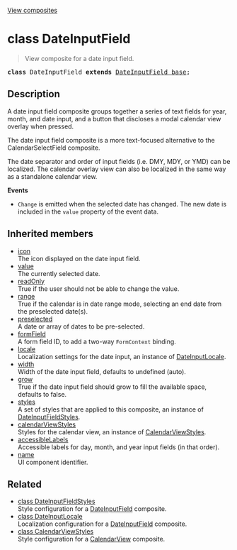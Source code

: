 [View composites](../index.md)

# class DateInputField

> View composite for a date input field.

<pre class="docgen_signature"><b>class</b> DateInputField <b>extends</b> <a href="DateInputField_base.md">DateInputField_base</a>;</pre>

## Description

A date input field composite groups together a series of text fields for year, month, and date input, and a button that discloses a modal calendar view overlay when pressed.

The date input field composite is a more text-focused alternative to the CalendarSelectField composite.

The date separator and order of input fields (i.e. DMY, MDY, or YMD) can be localized. The calendar overlay view can also be localized in the same way as a standalone calendar view.

**Events**
- `Change` is emitted when the selected date has changed. The new date is included in the `value` property of the event data.

## Inherited members

- [<!--{ref:property}-->icon](DateInputField_base_icon.md) \
    The icon displayed on the date input field.
- [<!--{ref:property}-->value](DateInputField_base_value.md) \
    The currently selected date.
- [<!--{ref:property}-->readOnly](DateInputField_base_readOnly.md) \
    True if the user should not be able to change the value.
- [<!--{ref:property}-->range](DateInputField_base_range.md) \
    True if the calendar is in date range mode, selecting an end date from the preselected date(s).
- [<!--{ref:property}-->preselected](DateInputField_base_preselected.md) \
    A date or array of dates to be pre-selected.
- [<!--{ref:property}-->formField](DateInputField_base_formField.md) \
    A form field ID, to add a two-way `FormContext` binding.
- [<!--{ref:property}-->locale](DateInputField_base_locale.md) \
    Localization settings for the date input, an instance of [DateInputLocale](DateInputLocale.md).
- [<!--{ref:property}-->width](DateInputField_base_width.md) \
    Width of the date input field, defaults to undefined (auto).
- [<!--{ref:property}-->grow](DateInputField_base_grow.md) \
    True if the date input field should grow to fill the available space, defaults to false.
- [<!--{ref:property}-->styles](DateInputField_base_styles.md) \
    A set of styles that are applied to this composite, an instance of [DateInputFieldStyles](DateInputFieldStyles.md).
- [<!--{ref:property}-->calendarViewStyles](DateInputField_base_calendarViewStyles.md) \
    Styles for the calendar view, an instance of [CalendarViewStyles](CalendarViewStyles.md).
- [<!--{ref:property}-->accessibleLabels](DateInputField_base_accessibleLabels.md) \
    Accessible labels for day, month, and year input fields (in that order).
- [<!--{ref:property}-->name](DateInputField_base_name.md) \
    UI component identifier.

## Related

- [<!--{ref:class}-->class DateInputFieldStyles](DateInputFieldStyles.md) \
    Style configuration for a [DateInputField](DateInputField.md) composite.
- [<!--{ref:class}-->class DateInputLocale](DateInputLocale.md) \
    Localization configuration for a [DateInputField](DateInputField.md) composite.
- [<!--{ref:class}-->class CalendarViewStyles](CalendarViewStyles.md) \
    Style configuration for a [CalendarView](CalendarView.md) composite.